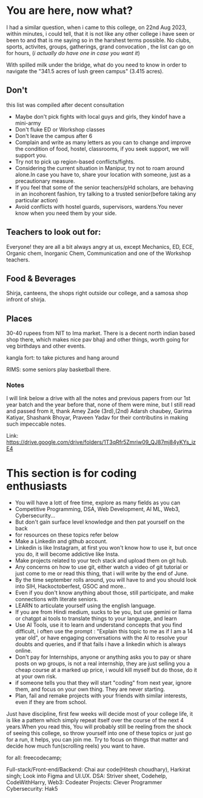 # You are here, now what?

I had a similar question, when i came to this college, on 22nd Aug 2023, within minutes, i could tell, that it is not like any other college i have seen or been to and that is me saying so in the harshest terms possible. No clubs, sports, activites, groups, gatherings, grand convocation , the list can go on for hours, (*i actually do have one in case you want it*)

With spilled milk under the bridge, what do you need to know in order to navigate the "341.5 acres of lush green campus" (3.415 acres).

## Don't

this list was compiled after decent consultation

- Maybe don't pick fights with local guys and girls, they kindof have a mini-army
- Don't fluke ED or Workshop classes
- Don't leave the campus after 6
- Complain and write as many letters as you can to change and improve the condition of food, hostel, classrooms, if you seek support, we will support you.
- Try not to pick up region-based conflicts/fights.
- Considering the current situation in Manipur, try not to roam around alone.In case you have to, share your location with someone, just as a precautionary measure.
- If you feel that some of the senior teachers/pHd scholars, are behaving in an incohorent fashion, try talking to a trusted senior(before taking any particular action)
- Avoid conflicts with hostel guards, supervisors, wardens.You never know when you need them by your side.




## Teachers to look out for:
 Everyone! they are all a bit always angry at us, except Mechanics, ED, ECE, Organic chem, Inorganic Chem, Communication and one of the Workshop teachers.


## Food & Beverages
 Shirja, canteens, the shops right outside our college, and a samosa shop infront of shirja.

## Places
30-40 rupees from NIT to Ima market. There is a decent north indian based shop there, which makes nice pav bhaji and other things, worth going for veg birthdays and other events.

kangla fort: to take pictures and hang around

RIMS: some seniors play basketball there.




### Notes
 I will link below a drive with all the notes and previous papers from our 1st year batch and the year before that, none of them were mine, but I still read and passed from it, thank Amey Zade (3rd),(2nd) Adarsh chaubey, Garima Katiyar, Shashank Bhoyar, Praveen Yadav for their contributins in making such impeccable notes.

Link: https://drive.google.com/drive/folders/1T3qRfr5Zmriw09_QJ87mj84yKYs_izE4


# This section is for coding enthusiasts
- You will have a lott of free time, explore as many fields as you can 
- Competitive Programming, DSA, Web Development, AI ML, Web3, Cybersecurity...
- But don't gain surface level knowledge and then pat yourself on the back
- for resources on these topics refer below
- Make a Linkedin and github account.
- Linkedin is like Instagram, at first you won't know how to use it, but once you do, it will become addictive like Insta.
- Make projects related to your tech stack and upload them on git hub. 
- Any concerns on how to use git, either watch a video of git tutorial or just come to me or read this thing, that i will write by the end of June.
- By the time september rolls around, you will have to and you should look into SIH, Hackoctoberfest,  GSOC and more..
- Even if you don't know anything about those, still participate, and make connections with literate seniors.
- LEARN to articulate yourself using the english language.
- If you are from Hindi medium, sucks to be you, but use gemini or llama or chatgpt ai tools to translate things to your language, and learn 
- Use AI Tools, use it to learn and understand concepts that you find difficult, i often use the prompt : "Explain this topic to me as if I am a 14 year old", or have engaging conversations with the AI to resolve your doubts and queries, and if that fails i have a linkedin which is always online.
- Don't pay for Internships, anyone or anything asks you to pay or share posts on wp groups, is not a real internship, they are just selling you a cheap course at a marked up price, i would kill myself but do those, do it at your own risk.
- if someone tells you that they will start "coding" from next year, ignore them, and focus on your own thing. They are never starting.
- Plan, fail and remake projects with your friends with similar interests, even if they are from school.




 Just have discipline, first few weeks will decide most of your college life, it is like a pattern which simply repeat itself over the course of the next 4 years.When you read this, You will probably still be reeling from the shock of seeing this college, so throw yourself into one of these topics or just go for a run, it helps, you can join me. Try to focus on things that matter and decide how much fun(scrolling reels) you want to have. 

for all: freecodecamp;

Full-stack/Front-end/Backend: Chai aur code(Hitesh choudhary), Harkirat singh; Look into Figma and UI.UX.
DSA: Striver sheet, Codehelp, CodeWithHarry, 
Web3: Codeater
Projects: Clever Programmer
Cybersecurity: Hak5

